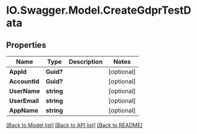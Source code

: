 # IO.Swagger.Model.CreateGdprTestData
## Properties

Name | Type | Description | Notes
------------ | ------------- | ------------- | -------------
**AppId** | **Guid?** |  | [optional] 
**AccountId** | **Guid?** |  | [optional] 
**UserName** | **string** |  | [optional] 
**UserEmail** | **string** |  | [optional] 
**AppName** | **string** |  | [optional] 

[[Back to Model list]](../README.md#documentation-for-models) [[Back to API list]](../README.md#documentation-for-api-endpoints) [[Back to README]](../README.md)

